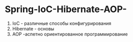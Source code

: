 # Spring-IoC-Hibernate-AOP-

1. IoC - различные способы конфигурирования
2. Hibernate - основы
3. AOP -аспетно ориентированное программирование
